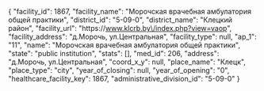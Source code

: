 {
    "facility_id": 1867,
    "facility_name": "Морочская врачебная амбулатория общей практики",
    "district_id": "5-09-0",
    "district_name": "Клецкий район",
    "facility_url": "https:\/\/www.klcrb.by\/index.php?view=vaop",
    "facility_address": "д.Морочь, ул.Центральная",
    "facility_type": null,
    "ap_1": "11",
    "name": "Морочская врачебная амбулатория общей практики",
    "state": "public institution",
    "stats": [],
    "med_id": 206,
    "address": "д.Морочь, ул.Центральная",
    "coord_x_y": null,
    "place_name": "Клецк",
    "place_type": "city",
    "year_of_closing": null,
    "year_of_opening": "0",
    "healthcare_facility_key": 1867,
    "administrative_division_id": "5-09-0"
}
